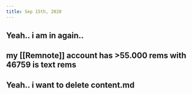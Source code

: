 ```yaml
---
title: Sep 15th, 2020
---
```


## Yeah.. i am in again..
## my [[Remnote]] account has >55.000 rems with 46759 is text rems
## Yeah.. i want to delete content.md
##
